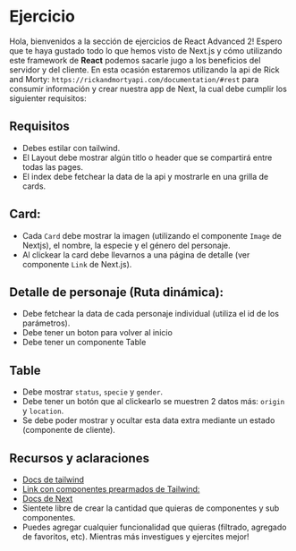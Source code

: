 # Ejercicio

Hola, bienvenidos a la sección de ejercicios de React Advanced 2!
Espero que te haya gustado todo lo que hemos visto de Next.js y cómo utilizando este framework de **React** podemos sacarle jugo a los beneficios del servidor y del cliente.
En esta ocasión estaremos utilizando la api de Rick and Morty: `https://rickandmortyapi.com/documentation/#rest` para consumir información y crear nuestra app de Next, la cual debe cumplir los siguienter requisitos:

## Requisitos

- Debes estilar con tailwind.
- El Layout debe mostrar algún titlo o header que se compartirá entre todas las pages.
- El index debe fetchear la data de la api y mostrarle en una grilla de cards.

## Card:

- Cada `Card` debe mostrar la imagen (utilizando el componente `Image` de Nextjs), el nombre, la especie y el género del personaje.
- Al clickear la card debe llevarnos a una página de detalle (ver componente `Link` de Next.js).

## Detalle de personaje (Ruta dinámica):
- Debe fetchear la data de cada personaje individual (utiliza el id de los parámetros).
- Debe tener un boton para volver al inicio
- Debe tener un componente Table

## Table
- Debe mostrar `status`, `specie` y `gender`.
- Debe tener un botón que al clickearlo se muestren 2 datos más: `origin` y `location`.
- Se debe poder mostrar y ocultar esta data extra mediante un estado (componente de cliente).

## Recursos y aclaraciones

- [Docs de tailwind](https://tailwindcss.com/docs/installation)
- [Link con componentes prearmados de Tailwind:](https://www.creative-tim.com/twcomponents)
- [Docs de Next](https://nextjs.org/docs)
- Sientete libre de crear la cantidad que quieras de componentes y sub componentes.
- Puedes agregar cualquier funcionalidad que quieras (filtrado, agregado de favoritos, etc). Mientras más investigues y ejercites mejor!



